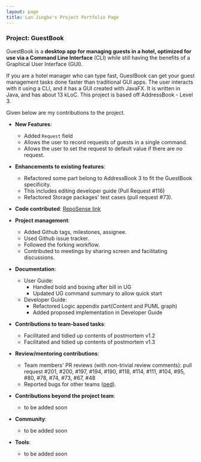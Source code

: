```yaml
---
layout: page
title: Lan Jingbo's Project Portfolio Page
---
```


### Project: GuestBook

GuestBook is a **desktop app for managing guests in a hotel,
optimized for use via a Command Line Interface** (CLI)
while still having the benefits of a Graphical User Interface (GUI).<br>

If you are a hotel manager who can type fast, GuestBook can get your
guest management tasks done faster than traditional GUI apps.
The user interacts with it using a CLI, and it has a GUI created with JavaFX.
It is written in Java, and has about 13 kLoC.
This project is based off AddressBook - Level 3.

Given below are my contributions to the project.

* **New Features**:
  * Added `Request` field
  * Allows the user to record requests of guests in a single command.
  * Allows the user to set the request to default value if there are no request.

* **Enhancements to existing features**:
  * Refactored some part belong to AddressBook 3 to fit the GuestBook specificity.
  * This includes editing developer guide (Pull Request #116)
  * Refactored Storage packages' test cases (pull request #73).

* **Code contributed**: [RepoSense link](https://nus-cs2103-ay2223s1.github.io/tp-dashboard/?search=&sort=groupTitle&sortWithin=title&timeframe=commit&mergegroup=&groupSelect=groupByRepos&breakdown=true&checkedFileTypes=docs~functional-code~test-code~other&since=2022-09-16&tabOpen=true&tabType=authorship&tabAuthor=Lan-Jingbo&tabRepo=AY2223S1-CS2103T-W16-1%2Ftp%5Bmaster%5D&authorshipIsMergeGroup=false&authorshipFileTypes=docs&authorshipIsBinaryFileTypeChecked=false&authorshipIsIgnoredFilesChecked=false)

* **Project management**:
  * Added Github tags, milestones, assignee.
  * Used Github issue tracker.
  * Followed the forking workflow.
  * Contributed to meetings by sharing screen and facilitating discussions.

* **Documentation**:
  * User Guide:
    * Handled bold and boxing after bill in UG
    * Updated UG command summary to allow quick start
  * Developer Guide:
    * Refactored Logic appendix part(Content and PUML graph)
    * Added proposed implementation in Developer Guide

* **Contributions to team-based tasks**:
  * Facilitated and tidied up contents of postmortem v1.2
  * Facilitated and tidied up contents of postmortem v1.3

* **Review/mentoring contributions**:
  * Team members' PR reviews (with non-trivial review comments): pull request #201, #200, #197, #194, #190,
    #118, #114, #111, #104, #95, #80, #78, #74, #73, #67, #48
  * Reported bugs for other teams ([ped](https://github.com/Lan-Jingbo/ped/issues)).

* **Contributions beyond the project team**:
  * to be added soon

* **Community**:
  * to be added soon

* **Tools**:
  * to be added soon
